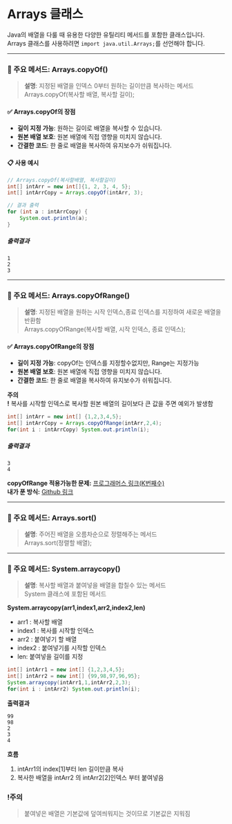# Arrays 클래스
Java의 배열을 다룰 때 유용한 다양한 유틸리티 메서드를 포함한 클래스입니다.  
Arrays 클래스를 사용하려면 `import java.util.Arrays;`를 선언해야 합니다.

---

### 📌 주요 메서드: Arrays.copyOf()
> **설명**: 지정된 배열을 인덱스 0부터 원하는 길이만큼 복사하는 메서드 <br/>
Arrays.copyOf(복사할 배열, 복사할 길이);

#### ✅ Arrays.copyOf의 장점
- **길이 지정 가능**: 원하는 길이로 배열을 복사할 수 있습니다.
- **원본 배열 보호**: 원본 배열에 직접 영향을 미치지 않습니다.
- **간결한 코드**: 한 줄로 배열을 복사하여 유지보수가 쉬워집니다.

#### 📋 사용 예시
```java
// Arrays.copyOf(복사할배열, 복사할길이)
int[] intArr = new int[]{1, 2, 3, 4, 5};
int[] intArrCopy = Arrays.copyOf(intArr, 3);

// 결과 출력
for (int a : intArrCopy) {
    System.out.println(a);
}

```
##### 출력결과 
```
1
2
3
```
---
### 📌 주요 메서드: Arrays.copyOfRange()
> **설명**: 지정된 배열을 원하는 시작 인덱스,종료 인덱스를 지정하여 새로운 배열을 반환함 <br/>
Arrays.copyOfRange(복사할 배열, 시작 인덱스, 종료 인덱스);

#### ✅ Arrays.copyOfRange의 장점
- **길이 지정 가능**: copyOf는 인덱스를 지정할수없지만, Range는 지정가능
- **원본 배열 보호**: 원본 배열에 직접 영향을 미치지 않습니다.
- **간결한 코드**: 한 줄로 배열을 복사하여 유지보수가 쉬워집니다. 

**주의** <br/> **!** 복사를 시작할 인덱스로 복사할 원본 배열의 길이보다 큰 값을 주면 예외가 발생함

```java
int[] intArr = new int[] {1,2,3,4,5};
int[] intArrCopy = Arrays.copyOfRange(intArr,2,4);
for(int i : intArrCopy) System.out.println(i);
```
##### 출력결과
```
3
4
```

**copyOfRange 적용가능한 문제:**
[프로그래머스 링크(K번째수)](https://school.programmers.co.kr/learn/courses/30/lessons/42748)   
**내가 푼 방식:** [Github 링크](https://github.com/ljh0808/Codetest/tree/master/%ED%94%84%EB%A1%9C%EA%B7%B8%EB%9E%98%EB%A8%B8%EC%8A%A4/1/42748.%E2%80%85K%EB%B2%88%EC%A7%B8%EC%88%98)   

---

### 📌 주요 메서드: Arrays.sort()
> **설명**: 주어진 배열을 오름차순으로 정렬해주는 메서드 <br/>
Arrays.sort(정렬할 배열);


---

### 📌 주요 메서드: System.arraycopy()

> **설명**:  복사할 배열과 붙여넣을 배열을 합칠수 있는 메서드 <br/>
System 클래스에 포함된 메서드


**System.arraycopy(arr1,index1,arr2,index2,len)**
- arr1 : 복사할 배열
- index1 : 복사를 시작할 인덱스
- arr2 : 붙여넣기 할 배열
- index2 : 붙여넣기를 시작할 인덱스
- len: 붙여넣을 길이를 지정
```java
int[] intArr1 = new int[] {1,2,3,4,5};
int[] intArr2 = new int[] {99,98,97,96,95};
System.arraycopy(intArr1,1,intArr2,2,3);
for(int i : intArr2) System.out.println(i);
```
**출력결과**
```
99
98
2
3
4
```
**흐름** <br/>
1.  intArr1의 index[1]부터 len 길이만큼 복사
2.  복사한 배열을  intArr2 의 intArr2[2]인덱스 부터 붙여넣음

### **!주의**
>붙여넣은 배열은 기본값에 덮여씌워지는 것이므로 기본값은 지워짐




